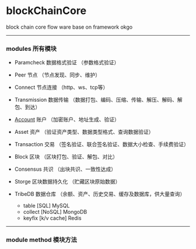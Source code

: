 # blockChainCore
block chain core flow ware base on framework okgo 

----

### modules 所有模块

- Paramcheck      数据格式验证    （参数格式验证）
- Peer            节点           （节点发现、同步、维护）
- Connect         节点连接        （http、ws、tcp等）
- Transmission    数据传输        （数据打包、编码、压缩、传输、解压、解码、解包、到达）
- [Account](./doc/core/account.md)         账户           （加密账户、地址生成、验证）
- Asset           资产           （验证资产类型、数据类型格式、查询数据验证）
- Transaction     交易           （签名验证、联合签名验证、数据大小检查、手续费验证）
- Block           区块           （区块打包、验证、解包、对比）
- Consensus       共识           （出块共识、一致性达成）

- Storge          区块数据持久化   （贮藏区块原始数据）
- TribeDB         数据仓库        （余额、资产、历史交易、缓存及数据库，供大量查询）
    - table    [SQL]        MySQL    
    - collect  [NoSQL]      MongoDB
    - keyfix   [k/v cache]  Redis


----

### module method 模块方法
